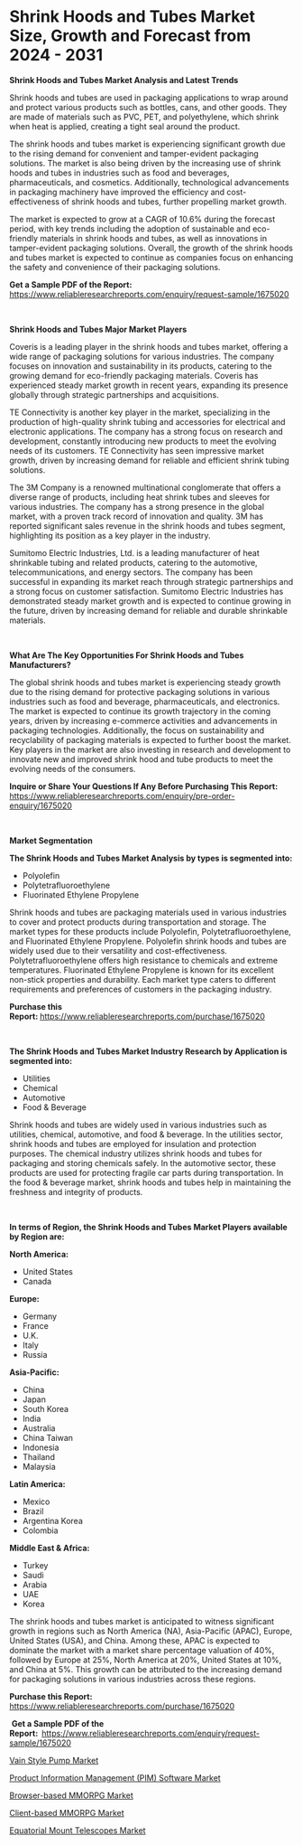 <p><h1>Shrink Hoods and Tubes Market Size, Growth and Forecast from 2024 - 2031</h1></p><p><strong>Shrink Hoods and Tubes Market Analysis and Latest Trends</strong></p>
<p><p>Shrink hoods and tubes are used in packaging applications to wrap around and protect various products such as bottles, cans, and other goods. They are made of materials such as PVC, PET, and polyethylene, which shrink when heat is applied, creating a tight seal around the product.</p><p>The shrink hoods and tubes market is experiencing significant growth due to the rising demand for convenient and tamper-evident packaging solutions. The market is also being driven by the increasing use of shrink hoods and tubes in industries such as food and beverages, pharmaceuticals, and cosmetics. Additionally, technological advancements in packaging machinery have improved the efficiency and cost-effectiveness of shrink hoods and tubes, further propelling market growth.</p><p>The market is expected to grow at a CAGR of 10.6% during the forecast period, with key trends including the adoption of sustainable and eco-friendly materials in shrink hoods and tubes, as well as innovations in tamper-evident packaging solutions. Overall, the growth of the shrink hoods and tubes market is expected to continue as companies focus on enhancing the safety and convenience of their packaging solutions.</p></p>
<p><strong>Get a Sample PDF of the Report:&nbsp;</strong> <a href="https://www.reliableresearchreports.com/enquiry/request-sample/1675020">https://www.reliableresearchreports.com/enquiry/request-sample/1675020</a></p>
<p>&nbsp;</p>
<p><strong>Shrink Hoods and Tubes Major Market Players</strong></p>
<p><p>Coveris is a leading player in the shrink hoods and tubes market, offering a wide range of packaging solutions for various industries. The company focuses on innovation and sustainability in its products, catering to the growing demand for eco-friendly packaging materials. Coveris has experienced steady market growth in recent years, expanding its presence globally through strategic partnerships and acquisitions.</p><p>TE Connectivity is another key player in the market, specializing in the production of high-quality shrink tubing and accessories for electrical and electronic applications. The company has a strong focus on research and development, constantly introducing new products to meet the evolving needs of its customers. TE Connectivity has seen impressive market growth, driven by increasing demand for reliable and efficient shrink tubing solutions.</p><p>The 3M Company is a renowned multinational conglomerate that offers a diverse range of products, including heat shrink tubes and sleeves for various industries. The company has a strong presence in the global market, with a proven track record of innovation and quality. 3M has reported significant sales revenue in the shrink hoods and tubes segment, highlighting its position as a key player in the industry.</p><p>Sumitomo Electric Industries, Ltd. is a leading manufacturer of heat shrinkable tubing and related products, catering to the automotive, telecommunications, and energy sectors. The company has been successful in expanding its market reach through strategic partnerships and a strong focus on customer satisfaction. Sumitomo Electric Industries has demonstrated steady market growth and is expected to continue growing in the future, driven by increasing demand for reliable and durable shrinkable materials.</p></p>
<p>&nbsp;</p>
<p><strong>What Are The Key Opportunities For Shrink Hoods and Tubes Manufacturers?</strong></p>
<p><p>The global shrink hoods and tubes market is experiencing steady growth due to the rising demand for protective packaging solutions in various industries such as food and beverage, pharmaceuticals, and electronics. The market is expected to continue its growth trajectory in the coming years, driven by increasing e-commerce activities and advancements in packaging technologies. Additionally, the focus on sustainability and recyclability of packaging materials is expected to further boost the market. Key players in the market are also investing in research and development to innovate new and improved shrink hood and tube products to meet the evolving needs of the consumers.</p></p>
<p><strong>Inquire or Share Your Questions If Any Before Purchasing This Report:</strong> <a href="https://www.reliableresearchreports.com/enquiry/pre-order-enquiry/1675020">https://www.reliableresearchreports.com/enquiry/pre-order-enquiry/1675020</a></p>
<p>&nbsp;</p>
<p><strong>Market Segmentation</strong></p>
<p><strong>The Shrink Hoods and Tubes Market Analysis by types is segmented into:</strong></p>
<p><ul><li>Polyolefin</li><li>Polytetrafluoroethylene</li><li>Fluorinated Ethylene Propylene</li></ul></p>
<p><p>Shrink hoods and tubes are packaging materials used in various industries to cover and protect products during transportation and storage. The market types for these products include Polyolefin, Polytetrafluoroethylene, and Fluorinated Ethylene Propylene. Polyolefin shrink hoods and tubes are widely used due to their versatility and cost-effectiveness. Polytetrafluoroethylene offers high resistance to chemicals and extreme temperatures. Fluorinated Ethylene Propylene is known for its excellent non-stick properties and durability. Each market type caters to different requirements and preferences of customers in the packaging industry.</p></p>
<p><strong>Purchase this Report:&nbsp;</strong><a href="https://www.reliableresearchreports.com/purchase/1675020">https://www.reliableresearchreports.com/purchase/1675020</a></p>
<p>&nbsp;</p>
<p><strong>The Shrink Hoods and Tubes Market Industry Research by Application is segmented into:</strong></p>
<p><ul><li>Utilities</li><li>Chemical</li><li>Automotive</li><li>Food & Beverage</li></ul></p>
<p><p>Shrink hoods and tubes are widely used in various industries such as utilities, chemical, automotive, and food & beverage. In the utilities sector, shrink hoods and tubes are employed for insulation and protection purposes. The chemical industry utilizes shrink hoods and tubes for packaging and storing chemicals safely. In the automotive sector, these products are used for protecting fragile car parts during transportation. In the food & beverage market, shrink hoods and tubes help in maintaining the freshness and integrity of products.</p></p>
<p>&nbsp;</p>
<p><strong>In terms of Region, the Shrink Hoods and Tubes Market Players available by Region are:</strong></p>
<p>
    <p> <strong> North America: </strong>
        <ul>
            <li>United States</li>
            <li>Canada</li>
        </ul>
        </p> 
    <p> <strong> Europe: </strong>
        <ul>
            <li>Germany</li>
            <li>France</li>
            <li>U.K.</li>
            <li>Italy</li>
            <li>Russia</li>
        </ul>
        </p> 
    <p> <strong> Asia-Pacific: </strong>
        <ul>
            <li>China</li>
            <li>Japan</li>
            <li>South Korea</li>
            <li>India</li>
            <li>Australia</li>
            <li>China Taiwan</li>
            <li>Indonesia</li>
            <li>Thailand</li>
            <li>Malaysia</li>
        </ul>
        </p> 
    <p> <strong> Latin America: </strong>
        <ul>
            <li>Mexico</li>
            <li>Brazil</li>
            <li>Argentina Korea</li>
            <li>Colombia</li>
        </ul>
        </p> 
    <p> <strong> Middle East & Africa: </strong>
        <ul>
            <li>Turkey</li>
            <li>Saudi</li>
            <li>Arabia</li>
            <li>UAE</li>
            <li>Korea</li>
        </ul>
    </p>
    </p>
<p><p>The shrink hoods and tubes market is anticipated to witness significant growth in regions such as North America (NA), Asia-Pacific (APAC), Europe, United States (USA), and China. Among these, APAC is expected to dominate the market with a market share percentage valuation of 40%, followed by Europe at 25%, North America at 20%, United States at 10%, and China at 5%. This growth can be attributed to the increasing demand for packaging solutions in various industries across these regions.</p></p>
<p><strong>Purchase this Report: </strong><a href="https://www.reliableresearchreports.com/purchase/1675020">https://www.reliableresearchreports.com/purchase/1675020</a></p>
<p>&nbsp;<strong>Get a Sample PDF of the Report:&nbsp;&nbsp;</strong><a href="https://www.reliableresearchreports.com/enquiry/request-sample/1675020">https://www.reliableresearchreports.com/enquiry/request-sample/1675020</a></p>
<p><strong></strong></p>
<p><p><a href="https://github.com/yemakinde/Market-Research-Report-List-1/blob/main/vain-style-pump-market.md">Vain Style Pump Market</a></p><p><a href="https://medium.com/@avacampbell767/product-information-management-pim-software-market-analysis-its-cagr-market-segmentation-and-6a761359d46a">Product Information Management (PIM) Software Market</a></p><p><a href="https://medium.com/@trevawisozk_19409/browser-based-mmorpg-market-the-key-to-successful-business-strategy-forecast-till-2031-3a955cf4b72c">Browser-based MMORPG Market</a></p><p><a href="https://medium.com/@trevawisozk_19409/client-based-mmorpg-market-exploring-market-share-market-trends-and-future-growth-6b09612a0844">Client-based MMORPG Market</a></p><p><a href="https://github.com/jsmusil/Market-Research-Report-List-2/blob/main/equatorial-mount-telescopes-market.md">Equatorial Mount Telescopes Market</a></p></p>